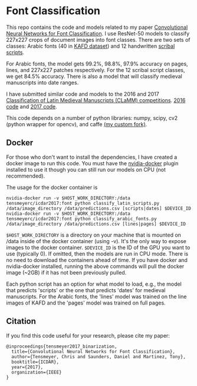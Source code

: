 # Font Classification

This repo contains the code and models related to my paper [Convolutional Neural Networks for Font Classification](https://arxiv.org/abs/1708.03669).  I use ResNet-50 models to classify 227x227 crops of document images into font classes.  There are two sets of classes: Arabic fonts (40 in [KAFD dataset](http://kafd.ideas2serve.net/)) and 12 handwritten [scribal scripts](http://clamm.irht.cnrs.fr/script-classes/). 

For Arabic fonts, the model gets 99.2%, 98.8%, 97.9% accuracy on pages, lines, and 227x227 patches respectively.  For the 12 scribal script classes, we get 84.5% accuracy.  There is also a model that will classify medieval manuscripts into date ranges.

I have submitted similar code and models to the 2016 and 2017 [Classification of Latin Medieval Manuscripts (CLaMM) competitions](http://clamm.irht.cnrs.fr/).  [2016 code](https://github.com/ctensmeyer/clamm_submission) and [2017 code](https://github.com/ctensmeyer/clamm_2017).

This code depends on a number of python libraries: numpy, scipy, cv2 (python wrapper for opencv), and caffe [(my custom fork)](https://github.com/ctensmeyer/caffe).

## Docker

For those who don't want to install the dependencies, I have created a docker image to run this code. You must have the [nvidia-docker](https://github.com/NVIDIA/nvidia-docker) plugin installed to use it though you can still run our models on CPU (not recommended).

The usage for the docker container is

```
nvidia-docker run -v $HOST_WORK_DIRECTORY:/data tensmeyerc/icdar2017:font python classify_latin_scripts.py /data/image_directory /data/predictions.csv [scripts|dates] $DEVICE_ID
nvidia-docker run -v $HOST_WORK_DIRECTORY:/data tensmeyerc/icdar2017:font python classify_arabic_fonts.py /data/image_directory /data/predictions.csv [lines|pages] $DEVICE_ID
```

`$HOST_WORK_DIRECTORY` is a directory on your machine that is mounted on /data inside of the docker container (using -v).  It's the only way to expose images to the docker container.
`$DEVICE_ID` is the ID of the GPU you want to use (typically 0).  If omitted, then the models are run in CPU mode.
There is no need to download the containers ahead of time.  If you have docker and nvidia-docker installed, running the above commands will pull the docker image (~2GB) if it has not been previously pulled.

Each python script has an option for what model to load, e.g., the model that predicts 'scripts' or the one that predicts 'dates' for medieval manuscripts.  For the Arabic fonts, the 'lines' model was trained on the line images of KAFD and the 'pages' model was trained on full pages.

## Citation

If you find this code useful for your research, please cite my paper:

```
@inproceedings{tensmeyer2017_binarization,
  title={Convolutional Neural Networks for Font Classification},
  author={Tensmeyer, Chris and Saunders, Daniel and Martinez, Tony},
  booktitle={ICDAR},
  year={2017},
  organization={IEEE}
}
```

